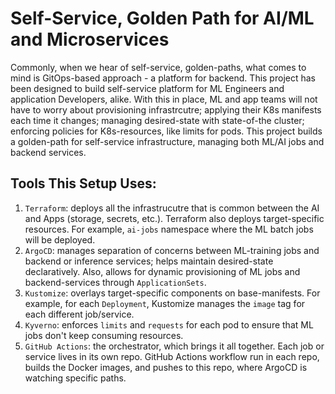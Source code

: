 # Self-Service, Golden Path for AI/ML and Microservices

Commonly, when we hear of self-service, golden-paths, what comes to mind is GitOps-based approach - a platform for backend. This project has been designed to build self-service platform for ML Engineers and application Developers, alike.
With this in place, ML and app teams will not have to worry about provisioning infrastrcutre; applying their K8s manifests each time it changes; managing desired-state with state-of-the cluster; enforcing policies for K8s-resources, like limits for pods.
This project builds a golden-path for self-service infrastructure, managing both ML/AI jobs and backend services.

## Tools This Setup Uses:
1. `Terraform`: deploys all the infrastrucutre that is common between the AI and Apps (storage, secrets, etc.). Terraform also deploys target-specific resources. For example, `ai-jobs` namespace where the ML batch jobs will be deployed.
2. `ArgoCD`: manages separation of concerns between ML-training jobs and backend or inference services; helps maintain desired-state declaratively. Also, allows for dynamic provisioning of ML jobs and backend-services through `ApplicationSets`.
3. `Kustomize`: overlays target-specific components on base-manifests. For example, for each `Deployment`, Kustomize manages the `image` tag for each different job/service.
4. `Kyverno`: enforces `limits` and `requests` for each pod to ensure that ML jobs don't keep consuming resources.
5. `GitHub Actions`: the orchestrator, which brings it all together. Each job or service lives in its own repo. GitHub Actions workflow run in each repo, builds the  Docker images, and pushes to this repo, where ArgoCD is watching specific paths. 
